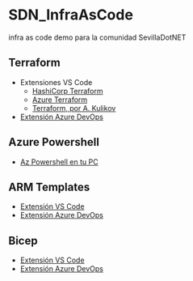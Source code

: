 # SDN_InfraAsCode

infra as code demo para la comunidad SevillaDotNET

## Terraform

- Extensiones VS Code
  - [HashiCorp Terraform](https://marketplace.visualstudio.com/items?itemName=HashiCorp.terraform)
  - [Azure Terraform](https://marketplace.visualstudio.com/items?itemName=ms-azuretools.vscode-azureterraform)
  - [Terraform, por A. Kulikov](https://marketplace.visualstudio.com/items?itemName=4ops.terraform)
- [Extensión Azure DevOps](https://marketplace.visualstudio.com/items?itemName=ms-devlabs.custom-terraform-tasks)

## Azure Powershell

- [Az Powershell en tu PC](https://docs.microsoft.com/en-us/powershell/azure/install-az-ps?view=azps-7.2.0)

## ARM Templates

- [Extensión VS Code](https://marketplace.visualstudio.com/items?itemName=msazurermtools.azurerm-vscode-tools)
- [Extensión Azure DevOps]()

## Bicep

- [Extensión VS Code](https://marketplace.visualstudio.com/items?itemName=ms-azuretools.vscode-bicep)
- [Extensión Azure DevOps](https://marketplace.visualstudio.com/items?itemName=piraces.bicep-tasks)
